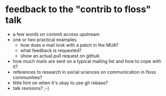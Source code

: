 # feedback to the "contrib to floss" talk

* a few words on commit access upstream
* one or two practical examples
  * how does a mail look with a patch in the MUA?
  * what feedback is requested?
  * show an actual pull request on github
* how much mails are sent on a typical mailing list and how to cope with
  it?
* references to research in social sciences on communication in floss
  communities?
* little hint on when it's okay to use git rebase?
* talk revisions? ;-)
